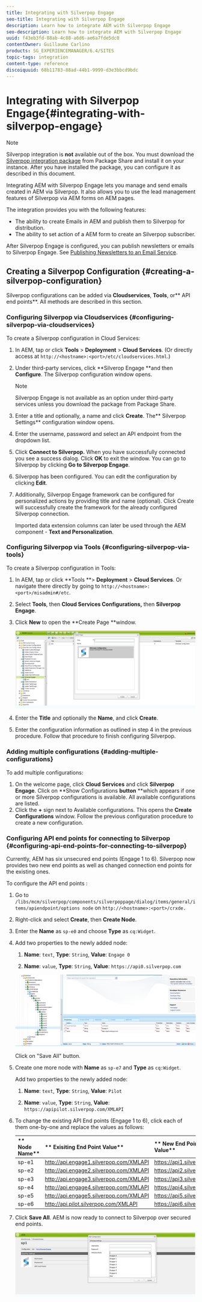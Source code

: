 ```yaml
---
title: Integrating with Silverpop Engage
seo-title: Integrating with Silverpop Engage
description: Learn how to integrate AEM with Silverpop Engage
seo-description: Learn how to integrate AEM with Silverpop Engage
uuid: f43eb3fd-88ab-4c88-a6d6-ae6a7fde5dc0
contentOwner: Guillaume Carlino
products: SG_EXPERIENCEMANAGER/6.4/SITES
topic-tags: integration
content-type: reference
discoiquuid: 68b11783-88ad-44b1-9999-d3e3bbcd9bdc
---
```


# Integrating with Silverpop Engage{#integrating-with-silverpop-engage}

>[!NOTE]
>
>Silverpop integration is **not** available out of the box. You must download the [Silverpop integration package](https://www.adobeaemcloud.com/content/marketplace/marketplaceProxy.html?packagePath=/content/companies/public/adobe/packages/aem620/product/cq-mcm-integrations-silverpop-content) from Package Share and install it on your instance. After you have installed the package, you can configure it as described in this document.

Integrating AEM with Silverpop Engage lets you manage and send emails created in AEM via Silverpop. It also allows you to use the lead management features of Silverpop via AEM forms on AEM pages.

The integration provides you with the following features:

* The ability to create Emails in AEM and publish them to Silverpop for distribution.
* The ability to set action of a AEM form to create an Silverpop subscriber.

After Silverpop Engage is configured, you can publish newsletters or emails to Silverpop Engage. See [Publishing Newsletters to an Email Service](../../../sites/authoring/using/campaigns.md#publishingnewsletterstoanemailservice).

## Creating a Silverpop Configuration {#creating-a-silverpop-configuration}

Silverpop configurations can be added via **Cloudservices**, **Tools**, or** API end points**. All methods are described in this section.

### Configuring Silverpop via Cloudservices {#configuring-silverpop-via-cloudservices}

To create a Silverpop configuration in Cloud Services:

1. In AEM, tap or click **Tools** > **Deployment** > **Cloud Services**. (Or directly access at `http://<hostname>:<port>/etc/cloudservices.html`.)
1. Under third-party services, click **Silverop Engage **and then **Configure**. The Silverpop configuration window opens.

   >[!NOTE]
   >
   >Silverpop Engage is not available as an option under third-party services unless you download the package from Package Share.

1. Enter a title and optionally, a name and click **Create**. The** Silverpop Settings** configuration window opens.
1. Enter the username, password and select an API endpoint from the dropdown list.
1. Click **Connect to Silverpop.** When you have successfully connected you see a success dialog. Click **OK** to exit the window. You can go to Silverpop by clicking **Go to Silverpop Engage**. 
1. Silverpop has been configured. You can edit the configuration by clicking **Edit**. 
1. Additionally, Silverpop Engage framework can be configured for personalized actions by providing title and name (optional). Click Create will successfully create the framework for the already configured Silverpop connection.

   Imported data extension columns can later be used through the AEM component - **Text and Personalization**.

### Configuring Silverpop via Tools {#configuring-silverpop-via-tools}

To create a Silverpop configuration in Tools:

1. In AEM, tap or click **Tools **> **Deployment** > **Cloud Services**. Or navigate there directly by going to `http://<hostname>:<port>/misadmin#/etc`.
1. Select **Tools**, then **Cloud Services Configurations,** then **Silverpop Engage**.
1. Click **New** to open the **Create Page **window.

   ![](assets/chlimage_1-44.jpeg)

1. Enter the **Title** and optionally the **Name**, and click **Create**.
1. Enter the configuration information as outlined in step 4 in the previous procedure. Follow that procedure to finish configuring Silverpop.

### Adding multiple configurations {#adding-multiple-configurations}

To add multiple configurations:

1. On the welcome page, click **Cloud Services** and click **Silverpop Engage**. Click on **Show Configurations **button** **which appears if one or more Silverpop configurations is available. All available configurations are listed.
1. Click the **+** sign next to Available configurations. This opens the **Create Configurations** window. Follow the previous configuration procedure to create a new configuration.

### Configuring API end points for connecting to Silverpop {#configuring-api-end-points-for-connecting-to-silverpop}

Currently, AEM has six unsecured end points (Engage 1 to 6). Silverpop now provides two new end points as well as changed connection end points for the existing ones.

To configure the API end points :

1. Go to `/libs/mcm/silverpop/components/silverpoppage/dialog/items/general/items/apiendpoint/options node` on `http://<hostname>:<port>/crxde.`
1. Right-click and select **Create**, then **Create Node**.
1. Enter the **Name** as `sp-e0` and choose **Type** as `cq:Widget`.
1. Add two properties to the newly added node:

    1. **Name**: `text`, **Type**: `String`, **Value**: `Engage 0`
    
    1. **Name**: `value`, **Type**: `String`, **Value**: `https://api0.silverpop.com`

   ![](assets/chlimage_1-286.png)

   Click on "Save All" button.

1. Create one more node with **Name** as `sp-e7` and **Type** as `cq:Widget`.

   Add two properties to the newly added node:

    1. **Name**: `text`, **Type**: `String`, **Value**: `Pilot`
    
    1. **Name**: `value`, **Type**: `String`, **Value**: `https://apipilot.silverpop.com/XMLAPI`

1. To change the existing API End points (Engage 1 to 6), click each of them one-by-one and replace the values as follows:

   | ** Node Name** |** Exisiting End Point Value** |** New End Point Value** |
   |---|---|---|
   | sp-e1 |http://api.engage1.silverpop.com/XMLAPI |https://api1.silverpop.com |
   | sp-e2 |http://api.engage2.silverpop.com/XMLAPI |https://api2.silverpop.com |
   | sp-e3 |http://api.engage3.silverpop.com/XMLAPI |https://api3.silverpop.com |
   | sp-e4 |http://api.engage4.silverpop.com/XMLAPI |https://api4.silverpop.com |
   | sp-e5 |http://api.engage5.silverpop.com/XMLAPI |https://api5.silverpop.com |
   | sp-e6 |http://api.pilot.silverpop.com/XMLAPI |https://api6.silverpop.com |

1. Click **Save All**. AEM is now ready to connect to Silverpop over secured end points.

   ![](assets/chlimage_1-45.jpeg)

